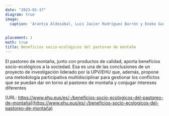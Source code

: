 ```yaml
---
date: "2023-01-17"
diagram: true
image:
  caption: 'Arantza Aldezabal, Luis Javier Rodríguez Barrón y Eneko Garmendia. Autora: Nuria González. UPV/EHU'
  
  
placement: 1
math: true
title: Beneficios socio-ecológicos del pastoreo de montaña
---
```


El pastoreo de montaña, junto con productos de calidad, aporta beneficios socio-ecológicos a la sociedad. Esa es una de las conclusiones de un proyecto de investigación liderado por la UPV/EHU que, además, propone una metodología participativa multidisciplinar para gestionar los conflictos que se puedan dar en torno al pastoreo de montaña y conjugar intereses diferentes

[URL: https://www.ehu.eus/es/-/beneficios-socio-ecologicos-del-pastoreo-de-montaña](https://www.ehu.eus/es/-/beneficios-socio-ecologicos-del-pastoreo-de-montaña)
